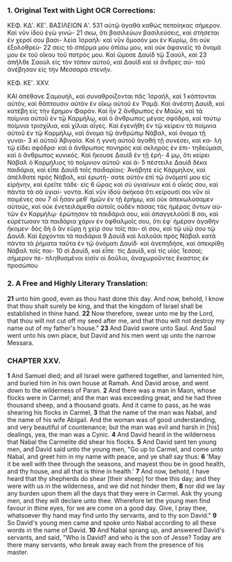 ### 1. Original Text with Light OCR Corrections:

ΚΕΦ. ΚΔʹ. ΚΕʹ. ΒΑΣΙΛΕΙΩΝ Αʹ. 531
αὑτῷ ἀγαθὰ καθὼς πεποίηκας σήμερον. Καὶ νῦν ἰδοὺ ἐγὼ γινώ- 21
σκω, ὅτι βασιλεύων βασιλεύσεις, καὶ στήσεται ἐν χερσί σου βασι-
λεία Ἰσραήλ· καὶ νῦν ὄμοσόν μοι ἐν Κυρίῳ, ὅτι οὐκ ἐξολοθρεύ- 22
σεις τὸ σπέρμα μου ὀπίσω μου, καὶ οὐκ ἀφανιεῖς τὸ ὄνομά μου
ἐκ τοῦ οἴκου τοῦ πατρός μου. Καὶ ὤμοσε Δαυὶδ τῷ Σαούλ, καὶ 23
ἀπῆλθε Σαοὺλ εἰς τὸν τόπον αὑτοῦ, καὶ Δαυὶδ καὶ οἱ ἄνδρες αὐ-
τοῦ ἀνέβησαν εἰς τὴν Μεσσαρὰ στενήν.

ΚΕΦ. ΚΕʹ. XXV.

ΚΑΙ ἀπέθανε Σαμουήλ, καὶ συναθροίζονται πᾶς Ἰσραήλ, καὶ 1
κόπτονται αὑτόν, καὶ θάπτουσιν αὑτὸν ἐν οἴκῳ αὑτοῦ ἐν Ῥαμᾷ.
Καὶ ἀνέστη Δαυίδ, καὶ κατέβη εἰς τὴν ἔρημον Φαράν. Καὶ ἦν 2
ἄνθρωπος ἐν Μαῶν, καὶ τὰ ποίμνια αὑτοῦ ἐν τῷ Καρμήλῳ,
καὶ ὁ ἄνθρωπος μέγας σφόδρα, καὶ τούτῳ ποίμνια τρισχίλια, καὶ
χίλιαι αἶγες. Καὶ ἐγενήθη ἐν τῷ κείρειν τὰ ποίμνια αὑτοῦ ἐν τῷ
Καρμήλῳ, καὶ ὄνομα τῷ ἀνθρώπῳ Νάβαλ, καὶ ὄνομα τῇ γυναι- 3
κὶ αὑτοῦ Ἀβιγαία. Καὶ ἡ γυνὴ αὑτοῦ ἀγαθὴ τῇ συνέσει, καὶ κα-
λὴ τῷ εἴδει σφόδρα· καὶ ὁ ἄνθρωπος πονηρὸς καὶ σκληρὸς ἐν ἐπι-
τηδεύμασι, καὶ ὁ ἄνθρωπος κυνικός. Καὶ ἤκουσε Δαυὶδ ἐν τῇ ἐρή- 4
μῳ, ὅτι κείρει Νάβαλ ὁ Καρμήλιος τὸ ποίμνιον αὑτοῦ· καὶ ἀ- 5
πέστειλε Δαυὶδ δέκα παιδάρια, καὶ εἶπε Δαυὶδ τοῖς παιδαρίοις·
Ἀνάβητε εἰς Κάρμηλον, καὶ ἀπέλθατε πρὸς Νάβαλ, καὶ ἐρωτή-
σατε αὑτὸν ἐπὶ τῷ ὀνόματί μου εἰς εἰρήνην, καὶ ἐρεῖτε τάδε· εἰς 6
ὥρας καὶ σὺ ὑγιαίνων καὶ ὁ οἶκός σου, καὶ πάντα τὰ σὰ ὑγιαί-
νοντα. Καὶ νῦν ἰδοὺ ἀκήκοα ὅτι κείρουσί σοι νῦν οἱ ποιμένες σου 7
οἳ ἦσαν μεθ᾽ ἡμῶν ἐν τῇ ἐρήμῳ, καὶ οὐκ ἀπεκωλύσαμεν αὑτούς,
καὶ οὐκ ἐνετειλάμεθα αὑτοῖς οὐδὲν πάσας τὰς ἡμέρας ὄντων αὑ-
τῶν ἐν Καρμήλῳ· ἐρώτησον τὰ παιδάριά σου, καὶ ἀπαγγελοῦσί 8
σοι, καὶ εὑρέτωσαν τὰ παιδάρια χάριν ἐν ὀφθαλμοῖς σου, ὅτι ἐφ᾽
ἡμέραν ἀγαθὴν ἥκομεν· δὸς δὴ ὃ ἂν εὕρῃ ἡ χείρ σου τοῖς παι-
σί σου, καὶ τῷ υἱῷ σου τῷ Δαυίδ. Καὶ ἔρχονται τὰ παιδάρια 9
Δαυὶδ καὶ λαλοῦσι πρὸς Νάβαλ κατὰ πάντα τὰ ῥήματα ταῦτα ἐν
τῷ ὀνόματι Δαυίδ· καὶ ἀνεπηδήσε, καὶ ἀπεκρίθη Νάβαλ τοῖς παι- 10
σὶ Δαυίδ, καὶ εἶπε· τίς Δαυίδ, καὶ τίς υἱὸς Ἰεσσαί; σήμερον πε-
πληθυσμένοι εἰσὶν οἱ δοῦλοι, ἀναχωροῦντες ἕκαστος ἐκ προσώπου

### 2. A Free and Highly Literary Translation:

**21** unto him good, even as thou hast done this day. And now, behold, I know that thou shalt surely be king, and that the kingdom of Israel shall be established in thine hand.
**22** Now therefore, swear unto me by the Lord, that thou wilt not cut off my seed after me, and that thou wilt not destroy my name out of my father's house."
**23** And David swore unto Saul. And Saul went unto his own place, but David and his men went up unto the narrow Messara.

### CHAPTER XXV.

**1** And Samuel died; and all Israel were gathered together, and lamented him, and buried him in his own house at Ramah. And David arose, and went down to the wilderness of Paran.
**2** And there was a man in Maon, whose flocks were in Carmel; and the man was exceeding great, and he had three thousand sheep, and a thousand goats. And it came to pass, as he was shearing his flocks in Carmel,
**3** that the name of the man was Nabal, and the name of his wife Abigail. And the woman was of good understanding, and very beautiful of countenance; but the man was evil and harsh in [his] dealings, yea, the man was a Cynic.
**4** And David heard in the wilderness that Nabal the Carmelite did shear his flocks.
**5** And David sent ten young men, and David said unto the young men, "Go up to Carmel, and come unto Nabal, and greet him in my name with peace, and ye shall say thus:
**6** 'May it be well with thee through the seasons, and mayest thou be in good health, and thy house, and all that is thine in health.'
**7** And now, behold, I have heard that thy shepherds do shear [their sheep] for thee this day; and they were with us in the wilderness, and we did not hinder them,
**8** nor did we lay any burden upon them all the days that they were in Carmel. Ask thy young men, and they will declare unto thee. Wherefore let the young men find favour in thine eyes, for we are come on a good day. Give, I pray thee, whatsoever thy hand may find unto thy servants, and to thy son David."
**9** So David's young men came and spoke unto Nabal according to all these words in the name of David.
**10** And Nabal sprang up, and answered David's servants, and said, "Who is David? and who is the son of Jesse? Today are there many servants, who break away each from the presence of his master.